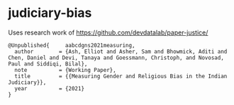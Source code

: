 # judiciary-bias

Uses research work of https://github.com/devdatalab/paper-justice/

```
@Unpublished{     aabcdgns2021measuring,
  author        = {Ash, Elliot and Asher, Sam and Bhowmick, Aditi and Chen, Daniel and Devi, Tanaya and Goessmann, Christoph, and Novosad, Paul and Siddiqi, Bilal},
  note          = {Working Paper},
  title         = {{Measuring Gender and Religious Bias in the Indian Judiciary}},
  year          = {2021}
}
```
